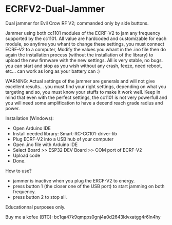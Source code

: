 # ECRFV2-Dual-Jammer
Dual jammer for Evil Crow RF V2; commanded only by side buttons.

Jammer using both cc1101 modules of the ECRF-V2 to jam any frequency supported by the cc1101. 
All value are hardcoded and customizable for each module, so anytime you whant to change these settings, you must connect ECRF-V2 to a computer, Modify the values you whant in the .ino file then do again the installation process (without the installation of the library) to upload the new firmware with the new settings.
All is very stable, no bugs. you can start and stop as you wish without any crash, feeze, need reboot, etc... can work as long as your battery can :)

WARNING: Actual settings of the jammer are generals and will not give excellent results... you must find your right settings, depending on what you targeting and so, you must know your stuffs to make it work well.
Keep in mind that even with the perfect settings, the cc1101 is not very powerfull and you will need some amplification to have a decend reach grade radius and power.


Installation (Windows):

- Open Arduino IDE
- Install needed library: Smart-RC-CC101-driver-lib
- Plug ECRF-V2 into a USB hub of your computer
- Open .ino file with Arduino IDE
- Select Board >> ESP32 DEV Board >> COM port of ECRF-V2
- Upload code
- Done.

How to use?

- jammer is inactive when you plug the ERCF-V2 to energy.
- press button 1 (the closer one of the USB port) to start jamming on both frequency.
- press button 2 to stop all.



Educationnal purposes only.

Buy me a kofee (BTC): bc1qa47k9qmpps0gnj4a0d2643ldvxatgg4r6ln4hy
